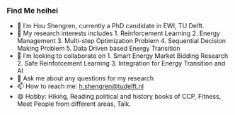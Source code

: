 ### Find Me heihei

- 🔭 I’m Hou Shengren, currently a PhD candidate in EWI, TU Delft. 
- 🌱 My research interests includes 1. Reinforcement Learning 2. Energy Management 3. Multi-step Optimization Problem 4. Sequential Decision Making Problem 5. Data Driven based Energy Transition 
- 👯 I’m looking to collaborate on 1. Smart Energy Market Bidding Research 2. Safe Reinforcement Learning 3. Integration for Energy Transition and AI 
- 💬 Ask me about any questions for my research
- 📫 How to reach me: h.shengren@tudelft.nl
- 😄 Hobby: Hiking, Reading political and history books of CCP, Fitness, Meet People from different areas, Talk. 

